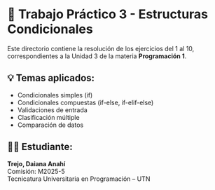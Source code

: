# 🧪 Trabajo Práctico 3 - Estructuras Condicionales

Este directorio contiene la resolución de los ejercicios del 1 al 10, correspondientes a la Unidad 3 de la materia **Programación 1**.

## 💡 Temas aplicados:
- Condicionales simples (if)
- Condicionales compuestas (if-else, if-elif-else)
- Validaciones de entrada
- Clasificación múltiple
- Comparación de datos

## 👩‍💻 Estudiante:
**Trejo, Daiana Anahí**  
Comisión: M2025-5  
Tecnicatura Universitaria en Programación – UTN
